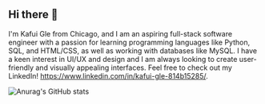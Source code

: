 ## Hi there 👋

I'm Kafui Gle from Chicago, and I am an aspiring full-stack software engineer with a passion for learning programming languages like Python, SQL, and HTML/CSS, as well as working with databases like MySQL. I have a keen interest in UI/UX and design and I am always looking to create user-friendly and visually appealing interfaces. Feel free to check out my LinkedIn!  https://www.linkedin.com/in/kafui-gle-814b15285/. 


![Anurag's GitHub stats](https://github-readme-stats.vercel.app/api?username=Kafui&show_icons=true)
